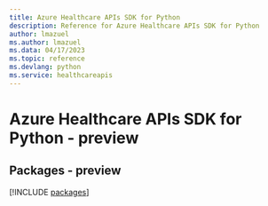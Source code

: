 ```yaml
---
title: Azure Healthcare APIs SDK for Python
description: Reference for Azure Healthcare APIs SDK for Python
author: lmazuel
ms.author: lmazuel
ms.data: 04/17/2023
ms.topic: reference
ms.devlang: python
ms.service: healthcareapis
---
```

# Azure Healthcare APIs SDK for Python - preview
## Packages - preview
[!INCLUDE [packages](healthcare-apis-index.md)]